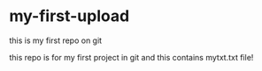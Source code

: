 # my-first-upload
this is my first repo on git 

this repo is for my first project in git and this contains mytxt.txt file!
